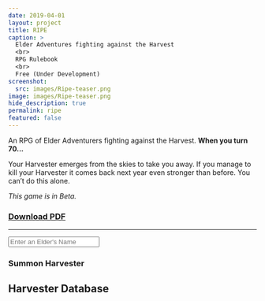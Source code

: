 ```yaml
---
date: 2019-04-01
layout: project
title: RIPE
caption: >
  Elder Adventures fighting against the Harvest
  <br>
  RPG Rulebook
  <br>
  Free (Under Development)
screenshot:
  src: images/Ripe-teaser.png
image: images/Ripe-teaser.png
hide_description: true
permalink: ripe
featured: false
---
```


<div class="shoppingCard">
  <div class="shoppingColumn">
    <p>An RPG of Elder Adventurers fighting against the Harvest. <strong>When you turn 70...</strong></p>
    <p>Your Harvester emerges from the skies to take you away. If you manage to kill your Harvester it comes back next year even stronger than before. You can’t do this alone.</p>
    <p><i>This game is in Beta.</i></p>
  </div>
  <div class="shoppingColumn">
    <a class="btn shoppingButton" href="/files/Ripe_Beta60.pdf"><h3>Download PDF</h3></a>
    <hr>
    <input class="ripetextbox" type="text" id="enterElderName" placeholder="Enter an Elder's Name">
    <a class="btn shoppingButton" onclick="return ripe_generate();"><h3>Summon Harvester</h3></a>
  </div>
</div>

## Harvester Database

<div class="container generatorCard" id="harvesterCard" style="display:none;">
<div class="row centerButtons">
<div class="col-md-5 col-12">
    <h3 class="tightSpacing" id="genElderName"></h3>
  </div>
  <div class="col-md-5 col-12">
    <button class="btn wyrd-btn" id="age1" onclick="agePlus()" style="display:none;">Age+1</button>
  </div>
</div>
<div id="harvesterDesc"></div>
</div>

<script async src="/assets/js/mods-eng-basic.js" language="javascript" type="text/javascript"></script>
<script async src="/assets/js/tracery.js" language="javascript" type="text/javascript"></script>
<script async src="/assets/js/seedrandom.min.js" language="javascript" type="text/javascript"></script>
<script async src="/assets/generator_resources/ripe.js" language="javascript" type="text/javascript"></script>